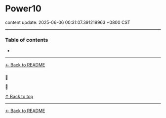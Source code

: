 # Power10

content update: 2025-06-06 00:31:07.391219963 +0800 CST

---

### Table of contents


- [](#)

---

[← Back to README](../README.md)





### 

🔗 [](?region=AP)

📅 







[↑ Back to top](#table-of-contents)

---



[← Back to README](../README.md)
